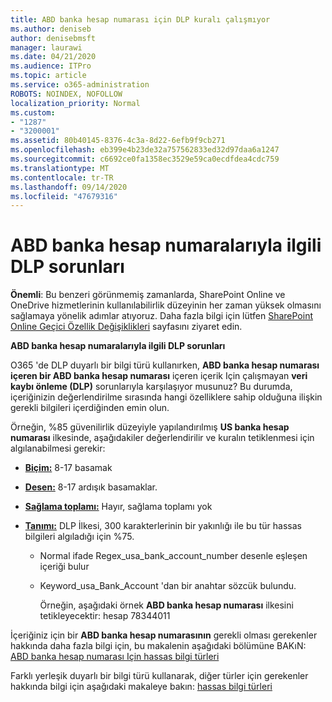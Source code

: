 ```yaml
---
title: ABD banka hesap numarası için DLP kuralı çalışmıyor
ms.author: deniseb
author: denisebmsft
manager: laurawi
ms.date: 04/21/2020
ms.audience: ITPro
ms.topic: article
ms.service: o365-administration
ROBOTS: NOINDEX, NOFOLLOW
localization_priority: Normal
ms.custom:
- "1287"
- "3200001"
ms.assetid: 80b40145-8376-4c3a-8d22-6efb9f9cb271
ms.openlocfilehash: eb399e4b23de32a757562833ed32d97daa6a1247
ms.sourcegitcommit: c6692ce0fa1358ec3529e59ca0ecdfdea4cdc759
ms.translationtype: MT
ms.contentlocale: tr-TR
ms.lasthandoff: 09/14/2020
ms.locfileid: "47679316"
---
```

# <a name="dlp-issues-with-us-bank-account-numbers"></a>ABD banka hesap numaralarıyla ilgili DLP sorunları

**Önemli**: Bu benzeri görünmemiş zamanlarda, SharePoint Online ve OneDrive hizmetlerinin kullanılabilirlik düzeyinin her zaman yüksek olmasını sağlamaya yönelik adımlar atıyoruz. Daha fazla bilgi için lütfen [SharePoint Online Geçici Özellik Değişiklikleri](https://aka.ms/ODSPAdjustments) sayfasını ziyaret edin.

**ABD banka hesap numaralarıyla ilgili DLP sorunları**

O365 'de DLP duyarlı bir bilgi türü kullanırken, **ABD banka hesap numarası içeren bir ABD banka hesap numarası** içeren içerik Için çalışmayan **veri kaybı önleme (DLP)** sorunlarıyla karşılaşıyor musunuz? Bu durumda, içeriğinizin değerlendirilme sırasında hangi özelliklere sahip olduğuna ilişkin gerekli bilgileri içerdiğinden emin olun.
  
Örneğin, %85 güvenilirlik düzeyiyle yapılandırılmış **US banka hesap numarası** ilkesinde, aşağıdakiler değerlendirilir ve kuralın tetiklenmesi için algılanabilmesi gerekir:
  
- **[Biçim:](https://docs.microsoft.com/microsoft-365/compliance/sensitive-information-type-entity-definitions#format-77)** 8-17 basamak

- **[Desen:](https://docs.microsoft.com/microsoft-365/compliance/sensitive-information-type-entity-definitions#pattern-77)** 8-17 ardışık basamaklar.

- **[Sağlama toplamı:](https://docs.microsoft.com/microsoft-365/compliance/sensitive-information-type-entity-definitions#checksum-76)** Hayır, sağlama toplamı yok

- **[Tanımı:](https://docs.microsoft.com/microsoft-365/compliance/sensitive-information-type-entity-definitions)** DLP İlkesi, 300 karakterlerinin bir yakınlığı ile bu tür hassas bilgileri algıladığı için %75.

  - Normal ifade Regex_usa_bank_account_number desenle eşleşen içeriği bulur

  - Keyword_usa_Bank_Account 'dan bir anahtar sözcük bulundu.

    Örneğin, aşağıdaki örnek **ABD banka hesap numarası** ilkesini tetikleyecektir: hesap 78344011

İçeriğiniz için bir **ABD banka hesap numarasının** gerekli olması gerekenler hakkında daha fazla bilgi için, bu makalenin aşağıdaki bölümüne BAKıN: [ABD banka hesap numarası Için hassas bilgi türleri](https://docs.microsoft.com/microsoft-365/compliance/sensitive-information-type-entity-definitions#us-bank-account-number)
  
Farklı yerleşik duyarlı bir bilgi türü kullanarak, diğer türler için gerekenler hakkında bilgi için aşağıdaki makaleye bakın: [hassas bilgi türleri](https://docs.microsoft.com/microsoft-365/compliance/sensitive-information-type-entity-definitions)
  